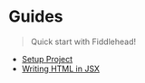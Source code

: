 # Guides

> Quick start with Fiddlehead!

- [Setup Project](/Guides/Setup-Project)
- [Writing HTML in JSX](/Guides/Writing-HTML-in-JSX)
